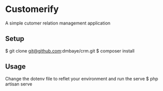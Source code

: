 # Customerify
A simple cutomer relation management application

## Setup
$ git clone git@github.com:dmbaye/crm.git
$ composer install

## Usage
Change the dotenv file to reflet your environment and run the serve
$ php artisan serve
